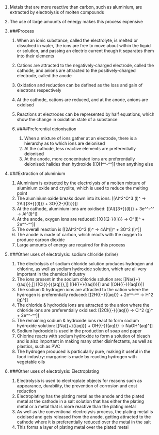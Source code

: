 1. Metals that are more reactive than carbon, such as aluminium, are extracted by electrolysis of molten compounds
2. The use of large amounts of energy makes this process expensive
3. ###Process

    1. When an ionic substance, called the electrolyte, is melted or dissolved in water, the ions are free to move about within the liquid or solution, and passing an electric current though it separates them into their elements
    2. Cations are attracted to the negatively-charged electrode, called the cathode, and anions are attracted to the positively-charged electrode, called the anode
    3. Oxidation and reduction can be defined as the loss and gain of electrons respectively
    4. At the cathode, cations are reduced, and at the anode, anions are oxidised
    5. Reactions at electrodes can be represented by half equations, which show the change in oxidation state of a substance
    6. ####Preferential deionisation

        1. When a mixture of ions gather at an electrode, there is a hierarchy as to which ions are deionised
        2. At the cathode, less reactive elements are preferentially deionised
        3. At the anode, more concentrated ions are preferentially deionised: halides then hydroxide [[OH^^-^^]] then anything else
4. ###Extraction of aluminium

    1. Aluminium is extracted by the electrolysis of a molten mixture of aluminium oxide and cryolite, which is used to reduce the melting point
    2. The aluminium oxide breaks down into its ions: [[Al^2^O^3 (l)^ → 2Al{{3+}{(l)}} + 3O{{2-}{(l)}}]]
    3. At the cathode, aluminium ions are oxidised: [[Al{{3+}{(l)}} + 3e^^-^^ → Al^(l)^]]
    4. At the anode, oxygen ions are reduced: [[O{{2-}{(l)}} → O^(l)^ + 2e^^-^^]]
    5. The overall reaction is [[2Al^2^O^3 (l)^ → 4Al^(l)^ + 3O^2 (l)^]]
    6. The anode is made of carbon, which reacts with the oxygen to produce carbon dioxide
    7. Large amounts of energy are required for this process
5. ###Other uses of electrolysis: sodium chloride (brine)

    1. The electrolysis of sodium chloride solution produces hydrogen and chlorine, as well as sodium hydroxide solution, which are all very important in the chemical industry
    2. The ions present in the sodium chloride solution are: [[Na{{+}{(aq)}},]] [[Cl{{-}{(aq)}},]] [[H{{+}{(aq)}}]] and [[OH{{-}{(aq)}}]]
    3. The sodium & hydrogen ions are attracted to the cation where the hydrogen is preferentially reduced: [[2H{{+}{(aq)}} + 2e^^-^^ → H^2 (g)^]]
    4. The chloride & hydroxide ions are attracted to the anion where the chloride ions are preferentially oxidised: [[2Cl{{-}{(aq)}} → Cl^2 (g)^ + 2e^^-^^]]
    5. The remaining sodium & hydroxide ions react to form sodium hydroxide solution: [[Na{{+}{(aq)}} + OH{{-}{(aq)}} → NaOH^(aq)^]]
    6. Sodium hydroxide is used in the production of soap and paper
    7. Chlorine reacts with sodium hydroxide to form a solution of bleach and is also important in making many other disinfectants, as well as plastics, such as PVC
    8. The hydrogen produced is particularly pure, making it useful in the food industry: margarine is made by reacting hydrogen with vegetable oils
4. ###Other uses of electrolysis: Electroplating

    1. Electrolysis is used to electroplate objects for reasons such as appearance, durability, the prevention of corrosion and cost reduction
    2. Electroplating has the plating metal as the anode and the plated metal at the cathode in a salt solution that has either the plating metal or a metal that is more reactive than the plating metal
    3. As well as the conventional electrolysis process, the plating metal is oxidised and gets released from the anode, getting attracted to the cathode where it is preferentially reduced over the metal in the salt
    4. This forms a layer of plating metal over the plated metal
